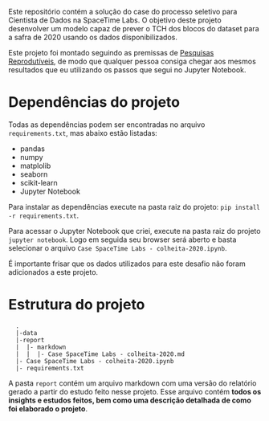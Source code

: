 Este repositório contém a solução do case do processo seletivo para Cientista de Dados na SpaceTime Labs. O objetivo deste projeto desenvolver um modelo capaz de prever o TCH dos blocos do dataset para a safra de 2020 usando os dados disponibilizados.

Este projeto foi montado seguindo as premissas de [Pesquisas Reprodutíveis](https://pt.coursera.org/learn/reproducible-research), de modo que qualquer pessoa consiga chegar aos mesmos resultados que eu utilizando os passos que segui no Jupyter Notebook.

# Dependências do projeto

Todas as dependências podem ser encontradas no arquivo `requirements.txt`, mas abaixo estão listadas:
* pandas
* numpy
* matplolib
* seaborn
* scikit-learn
* Jupyter Notebook

Para instalar as dependências execute na pasta raiz do projeto: `pip install -r requirements.txt`. 

Para acessar o Jupyter Notebook que criei, execute na pasta raiz do projeto `jupyter notebook`. Logo em seguida seu browser será aberto e basta selecionar o arquivo `Case SpaceTime Labs - colheita-2020.ipynb`. 

É importante frisar que os dados utilizados para este desafio não foram adicionados a este projeto. 

# Estrutura do projeto

```{sh}
  .
  |-data
  |-report
  |  |- markdown
  |  |  |- Case SpaceTime Labs - colheita-2020.md
  |- Case SpaceTime Labs - colheita-2020.ipynb
  |- requirements.txt
```

A pasta `report` contém um arquivo markdown com uma versão do relatório gerado a partir do estudo feito nesse projeto. Esse arquivo contém **todos os insights e estudos feitos, bem como uma descrição detalhada de como foi elaborado o projeto**.
